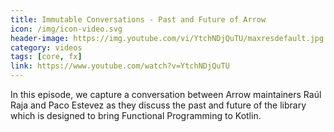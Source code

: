 ```yaml
---
title: Immutable Conversations - Past and Future of Arrow
icon: /img/icon-video.svg
header-image: https://img.youtube.com/vi/YtchNDjQuTU/maxresdefault.jpg
category: videos
tags: [core, fx]
link: https://www.youtube.com/watch?v=YtchNDjQuTU
---
```

In this episode, we capture a conversation between Arrow maintainers Raúl Raja and Paco Estevez as they discuss the past and future of the library which is designed to bring Functional Programming to Kotlin.
